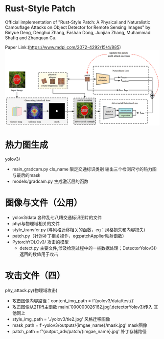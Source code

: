 # Rust-Style Patch

Official implementation of "Rust-Style Patch: A Physical and Naturalistic Camouflage Attacks on Object Detector for Remote Sensing Images" by Binyue Deng, Denghui Zhang, Fashan Dong, Junjian Zhang, Muhammad Shafiq and Zhaoquan Gu.

Paper Link:(https://www.mdpi.com/2072-4292/15/4/885)
![frame](./framework.png)


# 热力图生成
yolov3/
- main_gradcam.py
  cls_name 限定交通标识类别
  输出三个检测尺寸的热力图与最后的mask
- models/gradcam.py 生成激活层的函数

# 图像与文件（公用）
- yolov3/data 各种乱七八糟交通标识图片的文件 
- phy/与物理域相关的文件
- style_transfer.py (与风格迁移相关的函数，eg：风格损失和内容损失)
- patch.py（针对补丁相关操作，eg:patchApplier映射函数） 
- PytorchYOLOv3/ 攻击的模型
   - detect.py 主要文件,涉及检测过程中的一些数据处理；DetectorYolov3()返回的数值用于攻击


# 攻击文件（四）
phy_attack.py(物理域攻击)
 - 攻击图像内容路径：content_img_path = f'{yolov3/data/test/}'
 - 攻击图像从211行主函数 main('000000026162.jpg',detectorYolov3)传入
 其他同上
- style_img_path = './yolov3/tie2.jpg' 风格迁移图像
- mask_path = f'-yolov3/outputs/{imgae_name}/mask.jpg'   mask图像
- patch_path = f'{output_adv/patch/{imgae_name}.jpg'   补丁存储路径

